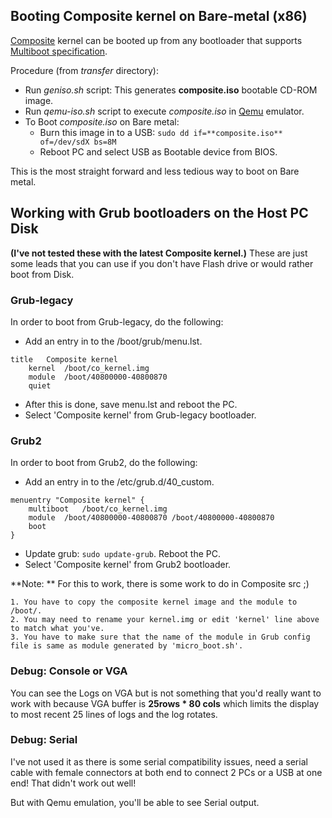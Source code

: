 ## Booting Composite kernel on Bare-metal (x86)

[Composite](http://http://composite.seas.gwu.edu/) kernel can be booted up from any bootloader that supports [Multiboot specification](https://www.gnu.org/software/grub/manual/multiboot/multiboot.html).

Procedure (from *transfer* directory):
* Run *geniso.sh* script: This generates **composite.iso** bootable CD-ROM image.
* Run *qemu-iso.sh* script to execute *composite.iso* in [Qemu](http://wiki.qemu.org/Main_Page) emulator.
* To Boot *composite.iso* on Bare metal: 
	* Burn this image in to a USB: `sudo dd if=**composite.iso** of=/dev/sdX bs=8M`
	* Reboot PC and select USB as Bootable device from BIOS.

This is the most straight forward and less tedious way to boot on Bare metal.

## Working with Grub bootloaders on the Host PC Disk
**(I've not tested these with the latest Composite kernel.)** 
These are just some leads that you can use if you don't have Flash drive or would rather boot from Disk.

### Grub-legacy

In order to boot from Grub-legacy, do the following: 

* Add an entry in to the /boot/grub/menu.lst.

```
title 	Composite kernel
	kernel	/boot/co_kernel.img
    module	/boot/40800000-40800870
    quiet
```
* After this is done, save menu.lst and reboot the PC. 
* Select 'Composite kernel' from Grub-legacy bootloader.

### Grub2 

In order to boot from Grub2, do the following: 

* Add an entry in to the /etc/grub.d/40_custom.

```
menuentry "Composite kernel" {
	multiboot	/boot/co_kernel.img
    module	/boot/40800000-40800870 /boot/40800000-40800870
    boot
}
```
* Update grub: `sudo update-grub`. Reboot the PC.
* Select 'Composite kernel' from Grub2 bootloader.

**Note: ** For this to work, there is some work to do in Composite src ;)

	1. You have to copy the composite kernel image and the module to /boot/. 
	2. You may need to rename your kernel.img or edit 'kernel' line above to match what you've.
	3. You have to make sure that the name of the module in Grub config file is same as module generated by 'micro_boot.sh'.


### Debug: Console or VGA 

You can see the Logs on VGA but is not something that you'd really want to work with because VGA buffer is **25rows * 80 cols** which limits the display to most recent 25 lines of logs and the log rotates.

### Debug: Serial

I've not used it as there is some serial compatibility issues, need a serial cable with female connectors at both end to connect 2 PCs or a USB at one end! That didn't work out well! 

But with Qemu emulation, you'll be able to see Serial output. 